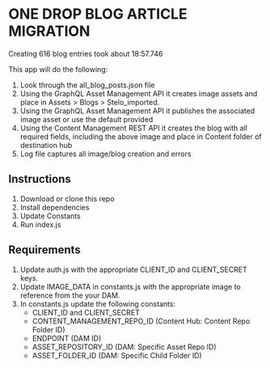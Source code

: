 # ONE DROP BLOG ARTICLE MIGRATION

Creating 616 blog entries took about 18:57.746

This app will do the following:

1. Look through the all_blog_posts.json file
2. Using the GraphQL Asset Management API it creates image assets and place in Assets > Blogs > Stelo_imported.
3. Using the GraphQL Asset Management API it publishes the associated image asset or use the default provided
4. Using the Content Management REST API it creates the blog with all required fields, including the above image and place in Content folder of destination hub
5. Log file captures all image/blog creation and errors

## Instructions

1. Download or clone this repo
2. Install dependencies 
3. Update Constants
4. Run index.js

## Requirements

1. Update auth.js with the appropriate CLIENT_ID and CLIENT_SECRET keys.
2. Update IMAGE_DATA in constants.js with the appropriate image to reference from the your DAM.
3. In constants.js update the following constants:
   - CLIENT_ID and CLIENT_SECRET
   - CONTENT_MANAGEMENT_REPO_ID (Content Hub: Content Repo Folder ID)
   - ENDPOINT (DAM ID)
   - ASSET_REPOSITORY_ID (DAM: Specific Asset Repo ID)
   - ASSET_FOLDER_ID (DAM: Specific Child Folder ID)
